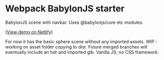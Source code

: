# Webpack BabylonJS starter 

BabylonJS scene with navbar. Uses @babylonjs/core etc modules.

([View demo on Netlify](https://cgcreatexyz-webpack-bjs-vanilla.netlify.app/))

For now it has the basic sphere scene without any imported assets. WIP - working on asset folder copying to dist. Future merged branches will eventually include an hdr and imported glb. Vanilla JS, no CSS framework. 
